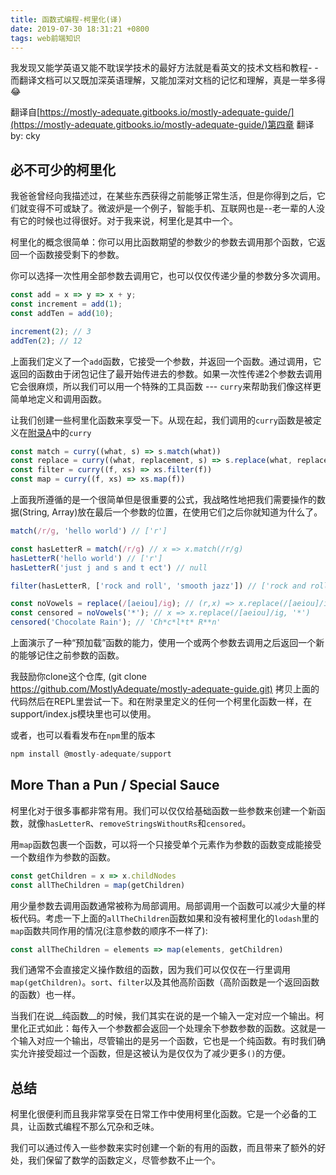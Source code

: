 ```yaml
---
title: 函数式编程-柯里化(译)
date: 2019-07-30 18:31:21 +0800
tags: web前端知识
---
```


我发现又能学英语又能不耽误学技术的最好方法就是看英文的技术文档和教程- -
而翻译文档可以又既加深英语理解，又能加深对文档的记忆和理解，真是一举多得😂

翻译自[https://mostly-adequate.gitbooks.io/mostly-adequate-guide/](https://mostly-adequate.gitbooks.io/mostly-adequate-guide/)第四章
翻译by: cky
<!-- more -->

## 必不可少的柯里化

我爸爸曾经向我描述过，在某些东西获得之前能够正常生活，但是你得到之后，它们就变得不可或缺了。微波炉是一个例子，智能手机、互联网也是--老一辈的人没有它的时候也过得很好。对于我来说，柯里化是其中一个。

柯里化的概念很简单：你可以用比函数期望的参数少的参数去调用那个函数，它返回一个函数接受剩下的参数。

你可以选择一次性用全部参数去调用它，也可以仅仅传递少量的参数分多次调用。

```javascript
const add = x => y => x + y;
const increment = add(1);
const addTen = add(10);

increment(2); // 3
addTen(2); // 12
```

上面我们定义了一个`add`函数，它接受一个参数，并返回一个函数。通过调用，它返回的函数由于闭包记住了最开始传进去的参数。如果一次性传递2个参数去调用它会很麻烦，所以我们可以用一个特殊的工具函数 --- `curry`来帮助我们像这样更简单地定义和调用函数。

让我们创建一些柯里化函数来享受一下。从现在起，我们调用的`curry`函数是被定义在[附录A](https://mostly-adequate.gitbooks.io/mostly-adequate-guide/appendix_a.html)中的`curry`

```javascript
const match = curry((what, s) => s.match(what))
const replace = curry((what, replacement, s) => s.replace(what, replacement))
const filter = curry((f, xs) => xs.filter(f))
const map = curry((f, xs) => xs.map(f))
```

上面我所遵循的是一个很简单但是很重要的公式，我战略性地把我们需要操作的数据(String, Array)放在最后一个参数的位置，在使用它们之后你就知道为什么了。

```javascript
match(/r/g, 'hello world') // ['r']

const hasLetterR = match(/r/g) // x => x.match(/r/g)
hasLetterR('hello world') // ['r']
hasLetterR('just j and s and t ect') // null

filter(hasLetterR, ['rock and roll', 'smooth jazz']) // ['rock and roll']

const noVowels = replace(/[aeiou]/ig); // (r,x) => x.replace(/[aeiou]/ig, r)
const censored = noVowels('*'); // x => x.replace(/[aeiou]/ig, '*')
censored('Chocolate Rain'); // 'Ch*c*l*t* R**n'
```

上面演示了一种“预加载”函数的能力，使用一个或两个参数去调用之后返回一个新的能够记住之前参数的函数。

我鼓励你clone这个仓库, (git clone <https://github.com/MostlyAdequate/mostly-adequate-guide.git)> 拷贝上面的代码然后在REPL里尝试一下。和在附录里定义的任何一个柯里化函数一样，在support/index.js模块里也可以使用。

或者，也可以看看发布在`npm`里的版本

```javascript
npm install @mostly-adequate/support
```

## More Than a Pun / Special Sauce

柯里化对于很多事都非常有用。我们可以仅仅给基础函数一些参数来创建一个新函数，就像`hasLetterR`、`removeStringsWithoutRs`和`censored`。

用`map`函数包裹一个函数，可以将一个只接受单个元素作为参数的函数变成能接受一个数组作为参数的函数。

```javascript
const getChildren = x => x.childNodes
const allTheChildren = map(getChildren)
```

用少量参数去调用函数通常被称为局部调用。局部调用一个函数可以减少大量的样板代码。考虑一下上面的`allTheChildren`函数如果和没有被柯里化的`lodash`里的`map`函数共同作用的情况(注意参数的顺序不一样了):

```javascript
const allTheChildren = elements => map(elements, getChildren)
```

我们通常不会直接定义操作数组的函数，因为我们可以仅仅在一行里调用`map(getChildren)`。`sort`、`filter`以及其他高阶函数（高阶函数是一个返回函数的函数）也一样。

当我们在说__纯函数__的时候，我们其实在说的是一个输入一定对应一个输出。柯里化正式如此：每传入一个参数都会返回一个处理余下参数参数的函数。这就是一个输入对应一个输出，尽管输出的是另一个函数，它也是一个纯函数。有时我们确实允许接受超过一个函数，但是这被认为是仅仅为了减少更多`()`的方便。

## 总结

柯里化很便利而且我非常享受在日常工作中使用柯里化函数。它是一个必备的工具，让函数式编程不那么冗杂和乏味。

我们可以通过传入一些参数来实时创建一个新的有用的函数，而且带来了额外的好处，我们保留了数学的函数定义，尽管参数不止一个。

